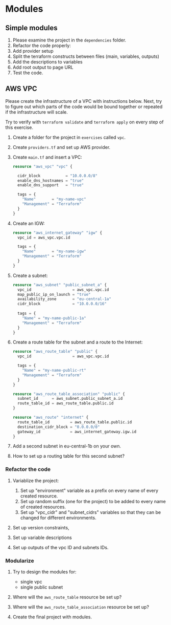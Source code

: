 # Modules

## Simple modules

1. Please examine the project in the `dependencies` folder.
1. Refactor the code properly:
  1. Add provider setup
  1. Split the terraform constructs between files (main, variables, outputs)
  1. Add the descriptions to variables
  1. Add root output to page URL
1. Test the code.

## AWS VPC

Please create the infrastructure of a VPC with instructions below. Next, try to figure out which parts of the code would be bound together or repeated if the infrastructure will scale.

Try to verify with `terraform validate` and `terraform apply` on every step of this exercise.

1. Create a folder for the project in `exercises` called `vpc`.
1. Create `providers.tf` and set up AWS provider.
1. Create `main.tf` and insert a VPC:

    ```tf
    resource "aws_vpc" "vpc" {

      cidr_block           = "10.0.0.0/8"
      enable_dns_hostnames = "true"
      enable_dns_support   = "true"
    
      tags = {
        "Name"       = "my-name-vpc"
        "Management" = "Terraform" 
      }
    }
    ```

1. Create an IGW:

    ```tf
    resource "aws_internet_gateway" "igw" {
      vpc_id = aws_vpc.vpc.id

      tags = {
        "Name"       = "my-name-igw"
        "Management" = "Terraform" 
      }
    }
    ```

1. Create a subnet:

    ```tf
    resource "aws_subnet" "public_subnet_a" {
      vpc_id                  = aws_vpc.vpc.id
      map_public_ip_on_launch = "true"
      availability_zone       = "eu-central-1a"
      cidr_block              = "10.0.0.0/16"
      
      tags = {
        "Name" = "my-name-public-1a"
        "Management" = "Terraform"
      }
    }
    ```

1. Create a route table for the subnet and a route to the Internet:

    ```tf
    resource "aws_route_table" "public" {
      vpc_id                  = aws_vpc.vpc.id

      tags = {
        "Name" = "my-name-public-rt"
        "Management" = "Terraform"
      }
    }

    resource "aws_route_table_association" "public" {
      subnet_id      = aws_subnet.public_subnet_a.id
      route_table_id = aws_route_table.public.id
    }

    resource "aws_route" "internet" {
      route_table_id         = aws_route_table.public.id
      destination_cidr_block = "0.0.0.0/0"
      gateway_id             = aws_internet_gateway.igw.id
    }
    ```

1. Add a second subnet in eu-central-1b on your own. 
1. How to set up a routing table for this second subnet?

### Refactor the code

1. Variablize the project:

    1. Set up "environment" variable as a prefix on every name of every created resource.
    1. Set up random suffix (one for the project) to be added to every name of created resources.
    1. Set up "vpc_cidr" and "subnet_cidrs" variables so that they can be changed for different environments.

1. Set up version constraints, 
1. Set up variable descriptions 
1. Set up outputs of the vpc ID and subnets IDs.

### Modularize

1. Try to design the modules for:

    * single vpc
    * single public subnet

1. Where will the `aws_route_table` resource be set up?
1. Where will the `aws_route_table_association` resource be set up?
1. Create the final project with modules.